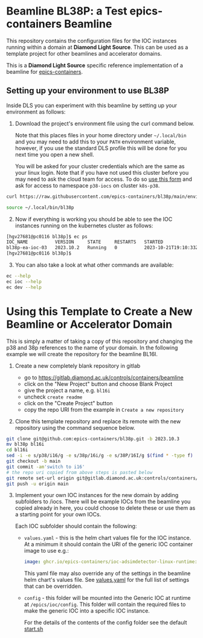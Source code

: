 Beamline BL38P: a Test epics-containers Beamline
================================================

This repository contains the configuration files for the IOC instances
running within a domain at **Diamond Light Source**. This can be used as a
template project for other beamlines and accelerator domains.

This is a **Diamond Light Source** specific reference implementation of a beamline
for [epics-containers](https://github.com/epics-containers).


Setting up your environment to use BL38P
----------------------------------------

Inside DLS you can experiment with this beamline by setting up your environment
as follows:

1. Download the project's environment file using the curl command below.

   Note that this places files
   in your home directory under `~/.local/bin` and you may need to add this to
   your `PATH` environment variable, however, if you use the standard DLS profile
   this will be done for you next time you open a new shell.

   You will be asked for your cluster credentials which are the same as your
   linux login. Note that if you have not used this cluster before you may need
   to ask the cloud team for access. To do so
   [use this form](https://jira.diamond.ac.uk/servicedesk/customer/portal/2/create/92)
   and ask for access to namespace `p38-iocs` on cluster `k8s-p38`.


```bash
curl https://raw.githubusercontent.com/epics-containers/bl38p/main/environment.sh -o ~/.local/bin/bl38p

source ~/.local/bin/bl38p
```

2. Now if everything is working you should be able to see the IOC instances
   running on the kubernetes cluster as follows:

```bash
[hgv27681@pc0116 bl38p]$ ec ps
IOC_NAME          VERSION     STATE     RESTARTS   STARTED
bl38p-ea-ioc-03   2023.10.2   Running   0          2023-10-21T19:10:33Z
[hgv27681@pc0116 bl38p]$
```

3. You can also take a look at what other commands are available:

```bash
ec --help
ec ioc --help
ec dev --help
```

Using this Template to Create a New Beamline or Accelerator Domain
==================================================================

This is simply a matter of taking a copy of this repository and changing the
p38 and 38p references to the name of your domain. In the following example
we will create the repository for the beamline BL16I.

1. Create a new completely blank repository in gitlab

   - go to https://gitlab.diamond.ac.uk/controls/containers/beamline
   - click on the "New Project" button and choose Blank Project
   - give the project a name, e.g. `bl16i`
   - uncheck `create readme`
   - click on the "Create Project" button
   - copy the repo URI from the example in `Create a new repository`

2. Clone this template repository and replace its remote with the new
   repository using the command sequence below.

```bash
git clone git@github.com:epics-containers/bl38p.git -b 2023.10.3
mv bl38p bl16i
cd bl16i
sed -i -e s/p38/i16/g -e s/38p/16i/g -e s/38P/16I/g $(find * -type f)
git checkout -b main
git commit -am'switch to i16'
# the repo uri copied from above steps is pasted below
git remote set-url origin git@gitlab.diamond.ac.uk:controls/containers/beamline/bl16i.git
git push -u origin main
```

3. Implement your own IOC instances for the new domain by adding subfolders
   to /iocs. There will be example IOCs from the beamline you copied already in
   here, you could choose to delete these or use them as a starting point for
   your own IOCs.

   Each IOC subfolder should contain the following:

   - `values.yaml` - this is the helm chart values file for the IOC instance.
     At a minimum it should contain the URI of the generic IOC container image
     to use e.g.:

     ```yaml
     image: ghcr.io/epics-containers/ioc-adsimdetector-linux-runtime:23.10.1
     ```

     This yaml file may also override any of the settings in the beamline
     helm chart's values file. See [values.yaml](beamline-chart/values.yaml)
     for the full list of settings that can be overridden.

   - `config` - this folder will be mounted into the Generic IOC at runtime at
     `/epics/ioc/config`. This folder will contain the required files to make
      the generic IOC into a specific IOC instance.

      For the details of the contents of the config folder see the default
      [start.sh](https://github.com/epics-containers/blxxi-template/blob/main/iocs/blxxi-ea-ioc-01/config/start.sh)
